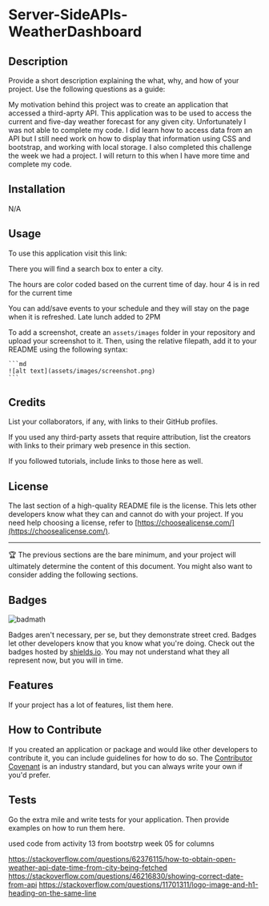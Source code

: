 # Server-SideAPIs-WeatherDashboard

## Description

Provide a short description explaining the what, why, and how of your project. Use the following questions as a guide:

My motivation behind this project was to create an application that accessed a third-aprty API. This application was to be used to access the current and five-day weather forecast for any given city. Unfortunately I was not able to complete my code. I did learn how to access data from an API but I still need work on how to display that information using CSS and bootstrap, and working with local storage. I also completed this challenge the week we had a project. I will return to this when I have more time and complete my code. 


## Installation

N/A

## Usage

To use this application visit this link: 

There you will find a search box to enter a city. 

The hours are color coded based on the current time of day. hour 4 is in red for the current time

You can add/save events to your schedule and they will stay on the page when it is refreshed. Late lunch added to 2PM


To add a screenshot, create an `assets/images` folder in your repository and upload your screenshot to it. Then, using the relative filepath, add it to your README using the following syntax:

    ```md
    ![alt text](assets/images/screenshot.png)
    ```

## Credits

List your collaborators, if any, with links to their GitHub profiles.

If you used any third-party assets that require attribution, list the creators with links to their primary web presence in this section.

If you followed tutorials, include links to those here as well.

## License

The last section of a high-quality README file is the license. This lets other developers know what they can and cannot do with your project. If you need help choosing a license, refer to [https://choosealicense.com/](https://choosealicense.com/).

---

🏆 The previous sections are the bare minimum, and your project will ultimately determine the content of this document. You might also want to consider adding the following sections.

## Badges

![badmath](https://img.shields.io/github/languages/top/lernantino/badmath)

Badges aren't necessary, per se, but they demonstrate street cred. Badges let other developers know that you know what you're doing. Check out the badges hosted by [shields.io](https://shields.io/). You may not understand what they all represent now, but you will in time.

## Features

If your project has a lot of features, list them here.

## How to Contribute

If you created an application or package and would like other developers to contribute it, you can include guidelines for how to do so. The [Contributor Covenant](https://www.contributor-covenant.org/) is an industry standard, but you can always write your own if you'd prefer.

## Tests

Go the extra mile and write tests for your application. Then provide examples on how to run them here.



used code from activity 13 from bootstrp week 05 for columns



https://stackoverflow.com/questions/62376115/how-to-obtain-open-weather-api-date-time-from-city-being-fetched
https://stackoverflow.com/questions/46216830/showing-correct-date-from-api
https://stackoverflow.com/questions/11701311/logo-image-and-h1-heading-on-the-same-line
